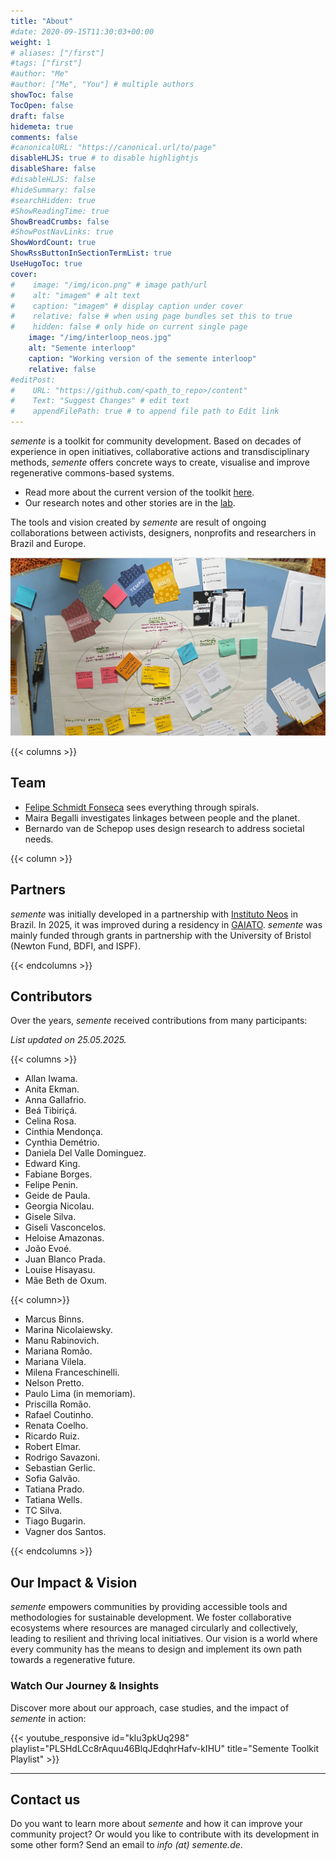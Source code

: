 ```yaml
---
title: "About"
#date: 2020-09-15T11:30:03+00:00
weight: 1
# aliases: ["/first"]
#tags: ["first"]
#author: "Me"
#author: ["Me", "You"] # multiple authors
showToc: false
TocOpen: false
draft: false
hidemeta: true
comments: false
#canonicalURL: "https://canonical.url/to/page"
disableHLJS: true # to disable highlightjs
disableShare: false
#disableHLJS: false
#hideSummary: false
#searchHidden: true
#ShowReadingTime: true
ShowBreadCrumbs: false
#ShowPostNavLinks: true
ShowWordCount: true
ShowRssButtonInSectionTermList: true
UseHugoToc: true
cover:
#    image: "/img/icon.png" # image path/url
#    alt: "imagem" # alt text
#    caption: "imagem" # display caption under cover
#    relative: false # when using page bundles set this to true
#    hidden: false # only hide on current single page
    image: "/img/interloop_neos.jpg"
    alt: "Semente interloop"
    caption: "Working version of the semente interloop"
    relative: false
#editPost:
#    URL: "https://github.com/<path_to_repo>/content"
#    Text: "Suggest Changes" # edit text
#    appendFilePath: true # to append file path to Edit link
---
```


*semente* is a toolkit for community development. Based on decades of experience in open initiatives, collaborative actions and transdisciplinary methods, *semente* offers concrete ways to create, visualise and improve regenerative commons-based systems.

- Read more about the current version of the toolkit [here](/toolkit).
- Our research notes and other stories are in the [lab](/lab).

The tools and vision created by *semente* are result of ongoing collaborations between activists, designers, nonprofits and researchers in Brazil and Europe.

![Semente workshop Ubatuba](https://github.com/semente-de/documentation/blob/main/0.1/images/deck.jpg?raw=true)

{{< columns >}}

## Team

- [Felipe Schmidt Fonseca](https://is.efeefe.me) sees everything through spirals.
- Maira Begalli investigates linkages between people and the planet.
- Bernardo van de Schepop uses design research to address societal needs.

{{< column >}}

## Partners

*semente* was initially developed in a partnership with [Instituto Neos](https://coletivoneos.org/instituto-neos/) in Brazil. In 2025, it was improved during a residency in [GAIATO](https://gaiato.org.br). *semente* was mainly funded through grants in partnership with the University of Bristol (Newton Fund, BDFI, and ISPF).

{{< endcolumns >}}

## Contributors

Over the years, *semente* received contributions from many participants:

*List updated on 25.05.2025.*

{{< columns >}}

- Allan Iwama.
- Anita Ekman.
- Anna Gallafrio.
- Beá Tibiriçá.
- Celina Rosa.
- Cinthia Mendonça.
- Cynthia Demétrio.
- Daniela Del Valle Dominguez.
- Edward King.
- Fabiane Borges.
- Felipe Penin.
- Geide de Paula.
- Georgia Nicolau.
- Gisele Silva.
- Giseli Vasconcelos.
- Heloise Amazonas.
- João Evoé.
- Juan Blanco Prada.
- Louise Hisayasu.
- Mãe Beth de Oxum.


{{< column>}}

- Marcus Binns.
- Marina Nicolaiewsky.
- Manu Rabinovich.
- Mariana Romão.
- Mariana Vilela.
- Milena Franceschinelli.
- Nelson Pretto.
- Paulo Lima (in memoriam).
- Priscilla Romão.
- Rafael Coutinho.
- Renata Coelho.
- Ricardo Ruiz.
- Robert Elmar.
- Rodrigo Savazoni.
- Sebastian Gerlic.
- Sofia Galvão.
- Tatiana Prado.
- Tatiana Wells.
- TC Silva.
- Tiago Bugarin.
- Vagner dos Santos.

{{< endcolumns >}}

## Our Impact & Vision

*semente* empowers communities by providing accessible tools and methodologies for sustainable development. We foster collaborative ecosystems where resources are managed circularly and collectively, leading to resilient and thriving local initiatives. Our vision is a world where every community has the means to design and implement its own path towards a regenerative future.

### Watch Our Journey & Insights

Discover more about our approach, case studies, and the impact of *semente* in action:

{{< youtube_responsive id="kIu3pkUq298" playlist="PLSHdLCc8rAquu46BlqJEdqhrHafv-kIHU" title="Semente Toolkit Playlist" >}}

---

## Contact us

Do you want to learn more about *semente* and how it can improve your community project? Or would you like to contribute with its development in some other form? Send an email to *info (at) semente.de*.
